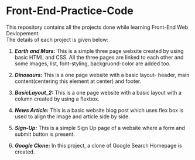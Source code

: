 # Front-End-Practice-Code

This repository contains all the projects done while learning Front-End Web Devlopement.   
The details of each project is given below:

1. ***Earth and Mars:*** This is a simple three page website created by using basic HTML and CSS. All the three pages are linked to each other and some images, list, font-styling, backgruond-color are added too. 

2. ***Dinosaurs:*** This is a one page website with a basic layout- header, main content(centering this element at center) and footer.

3. ***BasicLayout_2:*** This is a one page website with a basic layout with a column created by using a flexbox.

4. ***News Article:*** This is a basic website blog post which uses flex box is used to align the image and article side by side.

5. ***Sign-Up:*** This is a simple Sign Up page of a website where a form and submit button is present.

6. ***Google Clone:*** In this project, a clone of Google Search Homepage is created.
